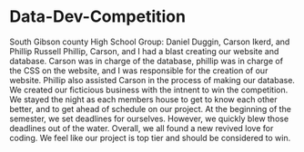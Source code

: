 # Data-Dev-Competition
South Gibson county High School   Group: Daniel Duggin, Carson Ikerd, and Phillip Russell
Phillip, Carson, and I had a blast creating our website and database. Carson was in charge of the database, phillip was in charge of the CSS on the website, and I was responsible for the creation of our website. Phillip also assisted Carson in the process of making our database. We created our ficticious business with the intnent to win the competition. We stayed the night as each members house to get to know each other better, and to get ahead of schedule on our project. At the beginning of the semester, we set deadlines for ourselves. However, we quickly blew those deadlines out of the water. Overall, we all found a new revived love for coding. We feel like our project is top tier and should be considered to win. 

